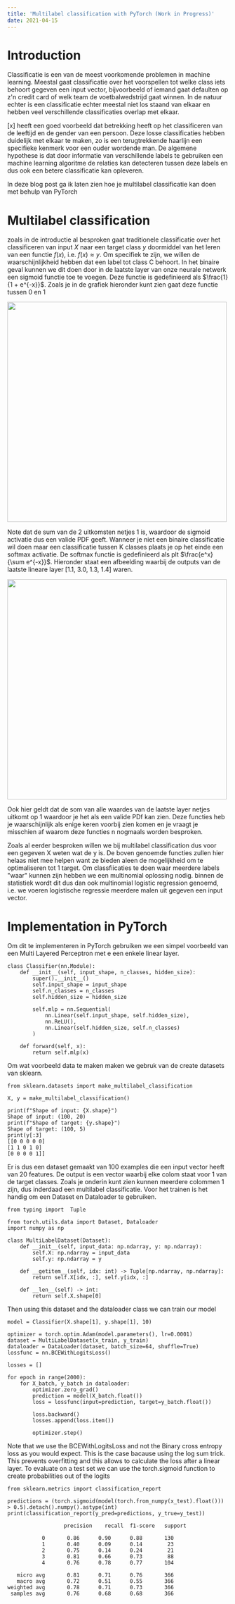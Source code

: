 ```yaml
---
title: 'Multilabel classification with PyTorch (Work in Progress)'
date: 2021-04-15
---
```


Introduction
======
Classificatie is een van de meest voorkomende problemen in machine learning. Meestal gaat classificatie over het voorspellen
tot welke class iets behoort gegeven een input vector, bijvoorbeeld of iemand gaat defaulten op z'n credit card of welk 
team de voetbalwedstrijd gaat winnen. In de natuur echter is een classificatie echter meestal niet los staand van elkaar 
en hebben veel verschillende classificaties overlap met elkaar.

[x] heeft een goed voorbeeld dat betrekking heeft op het classificeren van de leeftijd en de gender van een persoon. Deze
losse classificaties hebben duidelijk met elkaar te maken, zo is een terugtrekkende haarlijn een specifieke kenmerk voor een 
ouder wordende man. De algemene hypothese is dat door informatie van verschillende labels te gebruiken een machine learning
algoritme de relaties kan detecteren tussen deze labels en dus ook een betere classificatie kan opleveren. 

In deze blog post ga ik laten zien hoe je multilabel classificatie kan doen met behulp van PyTorch

Multilabel classification 
======

zoals in de introductie al besproken gaat traditionele classificatie over het classificeren van input $X$ naar een target class
$y$ doormiddel van het leren van een functie $f(x)$, i.e. $f(x) \approx y$. Om specifiek te zijn, we willen de waarschijnlijkheid
hebben dat een label tot class C behoort. In het binaire geval kunnen we dit doen door in de laatste layer van onze neurale 
netwerk een sigmoid functie toe te voegen. Deze functie is gedefinieerd als $\frac{1}{1 + e^{-x}}$. Zoals je in de grafiek
hieronder kunt zien gaat deze functie tussen 0 en 1 

  <img src="http://woutermostard.github.io/files/sigmoid.png" align="middle" width="500" height="500">

Note dat de sum van de 2 uitkomsten netjes 1 is, waardoor de sigmoid activatie dus een valide PDF geeft. 
Wanneer je niet een binaire classificatie wil doen maar een classificatie tussen K classes plaats je op het einde een 
softmax activatie. De softmax functie is gedefinieerd als plt $\frac{e^x}{\sum e^{-x}}$. Hieronder staat een afbeelding 
waarbij de outputs van de laatste lineare layer [1.1, 3.0, 1.3, 1.4] waren.


  <img src="http://woutermostard.github.io/files/softmax.png" align="middle" width="500" height="500">


Ook hier geldt dat de som van alle waardes van de laatste layer netjes uitkomt op 1 waardoor je het als een valide PDf kan zien. 
Deze functies heb je waarschijnlijk als enige keren voorbij zien komen en je vraagt je misschien af waarom deze functies n
nogmaals worden besproken. 

Zoals al eerder besproken willen we bij multilabel classification dus voor een gegeven X weten wat de y is. De boven 
genoemde functies zullen hier helaas niet mee helpen want ze bieden aleen de mogelijkheid om te optimaliseren tot 1 target.
Om classfiicaties te doen waar meerdere labels "waar" kunnen zijn hebben we een multinomial oplossing nodig. binnen de 
statistiek wordt dit dus dan ook multinomial logistic regression genoemd, i.e. we voeren logistische regressie meerdere malen
uit gegeven een input vector. 


Implementation in PyTorch 
======

Om dit te implementeren in PyTorch gebruiken we een simpel voorbeeld van een Multi Layered Perceptron met e
een enkele linear layer. 

    class Classifier(nn.Module):
        def __init__(self, input_shape, n_classes, hidden_size):
            super().__init__()
            self.input_shape = input_shape
            self.n_classes = n_classes
            self.hidden_size = hidden_size
    
            self.mlp = nn.Sequential(
                nn.Linear(self.input_shape, self.hidden_size),
                nn.ReLU(),
                nn.Linear(self.hidden_size, self.n_classes)
            )
    
        def forward(self, x):
            return self.mlp(x)

Om wat voorbeeld data te maken maken we gebruk van de create datasets van sklearn. 

    from sklearn.datasets import make_multilabel_classification
    
    X, y = make_multilabel_classification()
    
    print(f"Shape of input: {X.shape}")
    Shape of input: (100, 20)
    print(f"Shape of target: {y.shape}")
    Shape of target: (100, 5)
    print(y[:3]
    [[0 0 0 0 0]
    [1 1 0 1 0]
    [0 0 0 0 1]]
    
Er is dus een dataset gemaakt van 100 examples die een input vector heeft van 20 features. De output is 
een vector waarbij elke colom staat voor 1 van de target classes. Zoals je onderin kunt zien kunnen meerdere
colommen 1 zijn, dus inderdaad een multilabel classificatie. Voor het trainen is het handig om een 
Dataset en Dataloader te gebruiken. 

    from typing import  Tuple
    
    from torch.utils.data import Dataset, Dataloader
    import numpy as np
    
    class MultiLabelDataset(Dataset):
        def __init__(self, input_data: np.ndarray, y: np.ndarray):
            self.X: np.ndarray = input_data
            self.y: np.ndarray = y
    
        def __getitem__(self, idx: int) -> Tuple[np.ndarray, np.ndarray]:
            return self.X[idx, :], self.y[idx, :]
    
        def __len__(self) -> int:
            return self.X.shape[0]
            
Then using this dataset and the dataloader class we can train our model

    model = Classifier(X.shape[1], y.shape[1], 10)
    
    optimizer = torch.optim.Adam(model.parameters(), lr=0.0001)
    dataset = MultiLabelDataset(x_train, y_train)
    dataloader = DataLoader(dataset, batch_size=64, shuffle=True)
    lossfunc = nn.BCEWithLogitsLoss()
    
    losses = []
    
    for epoch in range(2000):
        for X_batch, y_batch in dataloader:
            optimizer.zero_grad()
            prediction = model(X_batch.float())
            loss = lossfunc(input=prediction, target=y_batch.float())
    
            loss.backward()
            losses.append(loss.item())
    
            optimizer.step()
            
Note that we use the BCEWithLogitsLoss and not the Binary cross entropy loss as you would expect. This 
is the case bacause using the log sum trick. This prevents overfitting and this allows to calculate the 
loss after a linear layer. To evaluate on a test set we can use the torch.sigmoid function to create 
probabilities out of the logits 

    from sklearn.metrics import classification_report
    
    predictions = (torch.sigmoid(model(torch.from_numpy(x_test).float())) > 0.5).detach().numpy().astype(int)    
    print(classification_report(y_pred=predictions, y_true=y_test))
    
                      precision    recall  f1-score   support
    
               0       0.86      0.90      0.88       130
               1       0.40      0.09      0.14        23
               2       0.75      0.14      0.24        21
               3       0.81      0.66      0.73        88
               4       0.76      0.78      0.77       104
    
       micro avg       0.81      0.71      0.76       366
       macro avg       0.72      0.51      0.55       366
    weighted avg       0.78      0.71      0.73       366
     samples avg       0.76      0.68      0.68       366

